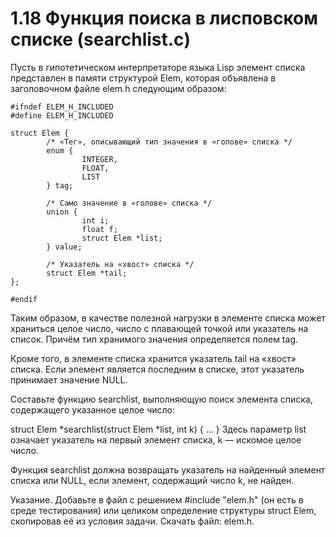 # 1.18 Функция поиска в лисповском списке (searchlist.c)
Пусть в гипотетическом интерпретаторе языка Lisp элемент списка представлен в памяти структурой Elem, которая объявлена в заголовочном файле elem.h следующим образом:
```
#ifndef ELEM_H_INCLUDED
#define ELEM_H_INCLUDED

struct Elem {
        /* «Тег», описывающий тип значения в «головe» списка */
        enum {
                INTEGER,
                FLOAT,
                LIST
        } tag;

        /* Само значение в «голове» списка */
        union {
                int i;
                float f;
                struct Elem *list;
        } value;

        /* Указатель на «хвост» списка */
        struct Elem *tail;
};

#endif
```
Таким образом, в качестве полезной нагрузки в элементе списка может храниться целое число, число с плавающей точкой или указатель на список. Причём тип хранимого значения определяется полем tag.

Кроме того, в элементе списка хранится указатель tail на «хвост» списка. Если элемент является последним в списке, этот указатель принимает значение NULL.

Составьте функцию searchlist, выполняющую поиск элемента списка, содержащего указанное целое число:

struct Elem  *searchlist(struct Elem  *list, int k)
{
        ...
}
Здесь параметр list означает указатель на первый элемент списка, k — искомое целое число.

Функция searchlist должна возвращать указатель на найденный элемент списка или NULL, если элемент, содержащий число k, не найден.

Указание. Добавьте в файл с решением #include "elem.h" (он есть в среде тестирования) или целиком определение структуры struct Elem, скопировав её из условия задачи. Скачать файл: elem.h.

